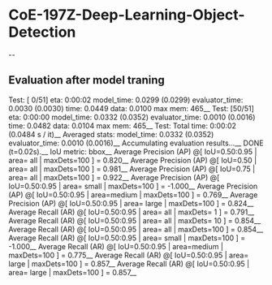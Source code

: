 # CoE-197Z-Deep-Learning-Object-Detection


--
## Evaluation after model traning
Test:  [ 0/51]  eta: 0:00:02  model_time: 0.0299 (0.0299)  evaluator_time: 0.0030 (0.0030)  time: 0.0449  data: 0.0100  max mem: 465__
Test:  [50/51]  eta: 0:00:00  model_time: 0.0332 (0.0352)  evaluator_time: 0.0010 (0.0016)  time: 0.0482  data: 0.0104  max mem: 465__
Test: Total time: 0:00:02 (0.0484 s / it)__
Averaged stats: model_time: 0.0332 (0.0352)  evaluator_time: 0.0010 (0.0016)__
Accumulating evaluation results...__
DONE (t=0.02s).__
IoU metric: bbox__
 Average Precision  (AP) @[ IoU=0.50:0.95 | area=   all | maxDets=100 ] = 0.820__
 Average Precision  (AP) @[ IoU=0.50      | area=   all | maxDets=100 ] = 0.981__
 Average Precision  (AP) @[ IoU=0.75      | area=   all | maxDets=100 ] = 0.922__
 Average Precision  (AP) @[ IoU=0.50:0.95 | area= small | maxDets=100 ] = -1.000__
 Average Precision  (AP) @[ IoU=0.50:0.95 | area=medium | maxDets=100 ] = 0.769__
 Average Precision  (AP) @[ IoU=0.50:0.95 | area= large | maxDets=100 ] = 0.824__
 Average Recall     (AR) @[ IoU=0.50:0.95 | area=   all | maxDets=  1 ] = 0.791__
 Average Recall     (AR) @[ IoU=0.50:0.95 | area=   all | maxDets= 10 ] = 0.854__
 Average Recall     (AR) @[ IoU=0.50:0.95 | area=   all | maxDets=100 ] = 0.854__
 Average Recall     (AR) @[ IoU=0.50:0.95 | area= small | maxDets=100 ] = -1.000__
 Average Recall     (AR) @[ IoU=0.50:0.95 | area=medium | maxDets=100 ] = 0.775__
 Average Recall     (AR) @[ IoU=0.50:0.95 | area= large | maxDets=100 ] = 0.857__
 Average Recall     (AR) @[ IoU=0.50:0.95 | area= large | maxDets=100 ] = 0.857__
